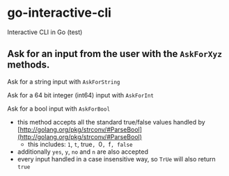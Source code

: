 # go-interactive-cli

Interactive CLI in Go (test)

## Ask for an input from the user with the `AskForXyz` methods.

Ask for a string input with `AskForString`

Ask for a 64 bit integer (int64) input with `AskForInt`

Ask for a bool input with `AskForBool`

* this method accepts all the standard true/false values handled by [http://golang.org/pkg/strconv/#ParseBool](http://golang.org/pkg/strconv/#ParseBool)
    * this includes: `1`, `t`, true`, `0`, `f`, false`
* additionally `yes`, `y`, `no` and `n` are also accepted
* every input handled in a case insensitive way, so `TrUe` will also return `true`
